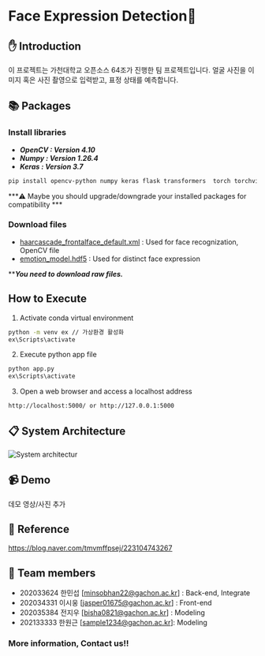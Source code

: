 # Face Expression Detection💁

## ✋ Introduction
 이 프로젝트는 가천대학교 오픈소스 64조가 진행한 팀 프로젝트입니다.
 얼굴 사진을 이미지 혹은 사진 촬영으로 입력받고, 표정 상태를 예측합니다.
 
## 📚 Packages
### Install libraries
  - ***OpenCV : Version 4.10***
  - ***Numpy : Version 1.26.4***
  - ***Keras : Version  3.7***

 ```sh
 pip install opencv-python numpy keras flask transformers  torch torchvision torchaudio
 ```
 ***⚠️ Maybe you should upgrade/downgrade your installed packages for compatibility ***
### Download files
  - [haarcascade_frontalface_default.xml](https://github.com/opencv/opencv/blob/master/data/haarcascades/haarcascade_frontalface_default.xml) : Used for face recognization, OpenCV file
  - [emotion_model.hdf5](https://github.com/petercunha/Emotion/blob/master/models/emotion_model.hdf5) : Used for distinct face expression

 *****You need to download raw files.***
## How to Execute
1. Activate conda virtual environment
  ```sh
 python -m venv ex // 가상환경 활성화
ex\Scripts\activate
 ```
2. Execute python app file
  ```sh
 python app.py 
ex\Scripts\activate
 ```
3. Open a web browser and access a localhost address
```sh
http://localhost:5000/ or http://127.0.0.1:5000
 ```
## 📋 System Architecture
![System architectur](https://github.com/user-attachments/assets/db5e24f1-5caf-4944-b32b-abbb67025e40)
## 📹 Demo
데모 영상/사진 추가

## 👀 Reference
https://blog.naver.com/tmvmffpsej/223104743267

## 👨 Team members
  - 202033624 한민섭 [minsobhan22@gachon.ac.kr] : Back-end, Integrate
  - 202034331 이시웅 [jasper01675@gachon.ac.kr] : Front-end
  - 202035384 전지우 [bisha0821@gachon.ac.kr] : Modeling
  - 202133333 한원근 [sample1234@gachon.ac.kr]: Modeling
### **More information, Contact us!!**
